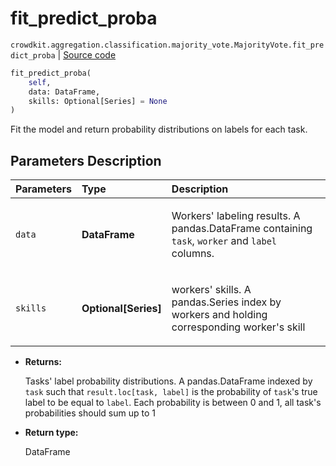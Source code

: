 # fit_predict_proba
`crowdkit.aggregation.classification.majority_vote.MajorityVote.fit_predict_proba` | [Source code](https://github.com/Toloka/crowd-kit/blob/v1.0.0/crowdkit/aggregation/classification/majority_vote.py#L86)

```python
fit_predict_proba(
    self,
    data: DataFrame,
    skills: Optional[Series] = None
)
```

Fit the model and return probability distributions on labels for each task.

## Parameters Description

| Parameters | Type | Description |
| :----------| :----| :-----------|
`data`|**DataFrame**|<p>Workers&#x27; labeling results. A pandas.DataFrame containing `task`, `worker` and `label` columns.</p>
`skills`|**Optional\[Series\]**|<p>workers&#x27; skills. A pandas.Series index by workers and holding corresponding worker&#x27;s skill</p>

* **Returns:**

  Tasks' label probability distributions.
A pandas.DataFrame indexed by `task` such that `result.loc[task, label]`
is the probability of `task`'s true label to be equal to `label`. Each
probability is between 0 and 1, all task's probabilities should sum up to 1

* **Return type:**

  DataFrame
